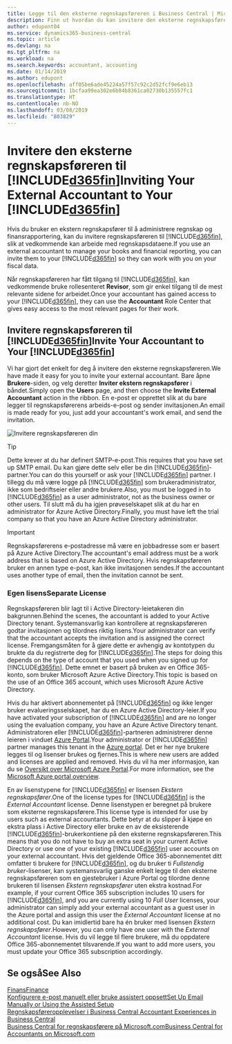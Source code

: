 ```yaml
---
title: Legge til den eksterne regnskapsføreren i Business Central | Microsoft-dokumentasjon
description: Finn ut hvordan du kan invitere den eksterne regnskapsføreren til Business Central.
author: edupont04
ms.service: dynamics365-business-central
ms.topic: article
ms.devlang: na
ms.tgt_pltfrm: na
ms.workload: na
ms.search.keywords: accountant, accounting
ms.date: 01/14/2019
ms.author: edupont
ms.openlocfilehash: aff05be6ade45224a57f57c92c2d52fcf9e6eb13
ms.sourcegitcommit: 1bcfaa99ea302e6b84b8361ca02730b135557fc1
ms.translationtype: HT
ms.contentlocale: nb-NO
ms.lasthandoff: 03/08/2019
ms.locfileid: "803829"
---
```

# <a name="inviting-your-external-accountant-to-your-included365finincludesd365finmdmd"></a><span data-ttu-id="6ccbd-103">Invitere den eksterne regnskapsføreren til [!INCLUDE[d365fin](includes/d365fin_md.md)]</span><span class="sxs-lookup"><span data-stu-id="6ccbd-103">Inviting Your External Accountant to Your [!INCLUDE[d365fin](includes/d365fin_md.md)]</span></span>
<span data-ttu-id="6ccbd-104">Hvis du bruker en ekstern regnskapsfører til å administrere regnskap og finansrapportering, kan du invitere regnskapsføreren til [!INCLUDE[d365fin](includes/d365fin_md.md)], slik at vedkommende kan arbeide med regnskapsdataene.</span><span class="sxs-lookup"><span data-stu-id="6ccbd-104">If you use an external accountant to manage your books and financial reporting, you can invite them to your [!INCLUDE[d365fin](includes/d365fin_md.md)] so they can work with you on your fiscal data.</span></span>

<span data-ttu-id="6ccbd-105">Når regnskapsføreren har fått tilgang til [!INCLUDE[d365fin](includes/d365fin_md.md)], kan vedkommende bruke rollesenteret **Revisor**, som gir enkel tilgang til de mest relevante sidene for arbeidet.</span><span class="sxs-lookup"><span data-stu-id="6ccbd-105">Once your accountant has gained access to your [!INCLUDE[d365fin](includes/d365fin_md.md)], they can use the **Accountant** Role Center that gives easy access to the most relevant pages for their work.</span></span>  

## <a name="invite-your-accountant-to-your-included365finincludesd365finmdmd"></a><span data-ttu-id="6ccbd-106">Invitere regnskapsføreren til [!INCLUDE[d365fin](includes/d365fin_md.md)]</span><span class="sxs-lookup"><span data-stu-id="6ccbd-106">Invite Your Accountant to Your [!INCLUDE[d365fin](includes/d365fin_md.md)]</span></span>

<span data-ttu-id="6ccbd-107">Vi har gjort det enkelt for deg å invitere den eksterne regnskapsføreren.</span><span class="sxs-lookup"><span data-stu-id="6ccbd-107">We have made it easy for you to invite your external accountant.</span></span> <span data-ttu-id="6ccbd-108">Bare åpne **Brukere**-siden, og velg deretter **Inviter ekstern regnskapsfører** i båndet.</span><span class="sxs-lookup"><span data-stu-id="6ccbd-108">Simply open the **Users** page, and then choose the **Invite External Accountant** action in the ribbon.</span></span> <span data-ttu-id="6ccbd-109">En e-post er opprettet slik at du bare legger til regnskapsførerens arbeids-e-post og sender invitasjonen.</span><span class="sxs-lookup"><span data-stu-id="6ccbd-109">An email is made ready for you, just add your accountant's work email, and send the invitation.</span></span>  

![Invitere regnskapsføreren din](./media/finance-invite-accountant/invite-accountant.png)

> [!TIP]  
>  <span data-ttu-id="6ccbd-111">Dette krever at du har definert SMTP-e-post.</span><span class="sxs-lookup"><span data-stu-id="6ccbd-111">This requires that you have set up SMTP email.</span></span> <span data-ttu-id="6ccbd-112">Du kan gjøre dette selv eller be din [!INCLUDE[d365fin](includes/d365fin_md.md)]-partner.</span><span class="sxs-lookup"><span data-stu-id="6ccbd-112">You can do this yourself or ask your [!INCLUDE[d365fin](includes/d365fin_md.md)] partner.</span></span> <span data-ttu-id="6ccbd-113">I tillegg du må være logge på [!INCLUDE[d365fin](includes/d365fin_md.md)] som brukeradministrator, ikke som bedriftseier eller andre brukere.</span><span class="sxs-lookup"><span data-stu-id="6ccbd-113">Also, you must be logged in to [!INCLUDE[d365fin](includes/d365fin_md.md)] as a user administrator, not as the business owner or other users.</span></span> <span data-ttu-id="6ccbd-114">Til slutt må du ha igjen prøveselskapet slik at du har en administrator for Azure Active Directory.</span><span class="sxs-lookup"><span data-stu-id="6ccbd-114">Finally, you must have left the trial company so that you have an Azure Active Directory administrator.</span></span>  

> [!IMPORTANT]  
> <span data-ttu-id="6ccbd-115">Regnskapsførerens e-postadresse må være en jobbadresse som er basert på Azure Active Directory.</span><span class="sxs-lookup"><span data-stu-id="6ccbd-115">The accountant's email address must be a work address that is based on Azure Active Directory.</span></span> <span data-ttu-id="6ccbd-116">Hvis regnskapsføreren bruker en annen type e-post, kan ikke invitasjonen sendes.</span><span class="sxs-lookup"><span data-stu-id="6ccbd-116">If the accountant uses another type of email, then the invitation cannot be sent.</span></span>  

### <a name="separate-license"></a><span data-ttu-id="6ccbd-117">Egen lisens</span><span class="sxs-lookup"><span data-stu-id="6ccbd-117">Separate License</span></span>
<span data-ttu-id="6ccbd-118">Regnskapsføreren blir lagt til i Active Directory-leietakeren din bakgrunnen.</span><span class="sxs-lookup"><span data-stu-id="6ccbd-118">Behind the scenes, the accountant is added to your Active Directory tenant.</span></span> <span data-ttu-id="6ccbd-119">Systemansvarlig kan kontrollere at regnskapsføreren godtar invitasjonen og tilordnes riktig lisens.</span><span class="sxs-lookup"><span data-stu-id="6ccbd-119">Your administrator can verify that the accountant accepts the invitation and is assigned the correct license.</span></span> <span data-ttu-id="6ccbd-120">Fremgangsmåten for å gjøre dette er avhengig av kontotypen du brukte da du registrerte deg for [!INCLUDE[d365fin](includes/d365fin_md.md)].</span><span class="sxs-lookup"><span data-stu-id="6ccbd-120">The steps for doing this depends on the type of account that you used when you signed up for [!INCLUDE[d365fin](includes/d365fin_md.md)].</span></span> <span data-ttu-id="6ccbd-121">Dette emnet er basert på bruken av en Office 365-konto, som bruker Microsoft Azure Active Directory.</span><span class="sxs-lookup"><span data-stu-id="6ccbd-121">This topic is based on the use of an Office 365 account, which uses Microsoft Azure Active Directory.</span></span>  

<span data-ttu-id="6ccbd-122">Hvis du har aktivert abonnementet på [!INCLUDE[d365fin](includes/d365fin_md.md)] og ikke lenger bruker evalueringsselskapet, har du en Azure Active Directory-leier.</span><span class="sxs-lookup"><span data-stu-id="6ccbd-122">If you have activated your subscription of [!INCLUDE[d365fin](includes/d365fin_md.md)] and are no longer using the evaluation company, you have an Azure Active Directory tenant.</span></span> <span data-ttu-id="6ccbd-123">Administratoren eller [!INCLUDE[d365fin](includes/d365fin_md.md)]-partneren administrerer denne leieren i vinduet [Azure Portal](https://portal.azure.com).</span><span class="sxs-lookup"><span data-stu-id="6ccbd-123">Your administrator or [!INCLUDE[d365fin](includes/d365fin_md.md)] partner manages this tenant in the [Azure portal](https://portal.azure.com).</span></span> <span data-ttu-id="6ccbd-124">Det er her nye brukere legges til og lisenser brukes og fjernes.</span><span class="sxs-lookup"><span data-stu-id="6ccbd-124">This is where new users are added and licenses are applied and removed.</span></span> <span data-ttu-id="6ccbd-125">Hvis du vil ha mer informasjon, kan du se [Oversikt over Microsoft Azure Portal](https://docs.microsoft.com/en-us/azure/azure-portal-overview).</span><span class="sxs-lookup"><span data-stu-id="6ccbd-125">For more information, see the [Microsoft Azure portal overview](https://docs.microsoft.com/en-us/azure/azure-portal-overview).</span></span>  

<span data-ttu-id="6ccbd-126">En av lisenstypene for [!INCLUDE[d365fin](includes/d365fin_md.md)] er lisensen *Ekstern regnskapsfører*.</span><span class="sxs-lookup"><span data-stu-id="6ccbd-126">One of the license types for [!INCLUDE[d365fin](includes/d365fin_md.md)] is the *External Accountant* license.</span></span> <span data-ttu-id="6ccbd-127">Denne lisenstypen er beregnet på brukere som eksterne regnskapsførere.</span><span class="sxs-lookup"><span data-stu-id="6ccbd-127">This license type is intended for use by users such as external accountants.</span></span> <span data-ttu-id="6ccbd-128">Dette betyr at du slipper å kjøpe en ekstra plass i Active Directory eller bruke en av de eksisterende [!INCLUDE[d365fin](includes/d365fin_md.md)]-brukerkontiene på den eksterne regnskapsføreren.</span><span class="sxs-lookup"><span data-stu-id="6ccbd-128">This means that you do not have to buy an extra seat in your current Active Directory or use one of your existing [!INCLUDE[d365fin](includes/d365fin_md.md)] user accounts on your external accountant.</span></span> <span data-ttu-id="6ccbd-129">Hvis det gjeldende Office 365-abonnementet ditt omfatter ti brukere for [!INCLUDE[d365fin](includes/d365fin_md.md)], og du bruker ti *Fullstendig bruker*-lisenser, kan systemansvarlig ganske enkelt legge til den eksterne regnskapsføreren som en gjestebruker i Azure Portal og tilordne denne brukeren til lisensen *Ekstern regnskapsfører* uten ekstra kostnad.</span><span class="sxs-lookup"><span data-stu-id="6ccbd-129">For example, if your current Office 365 subscription includes 10 users for [!INCLUDE[d365fin](includes/d365fin_md.md)], and you are currently using 10 *Full User* licenses, your administrator can simply add your external accountant as a guest user in the Azure portal and assign this user the *External Accountant* license at no additional cost.</span></span> <span data-ttu-id="6ccbd-130">Du kan imidlertid bare ha én bruker med lisensen *Ekstern regnskapsfører*.</span><span class="sxs-lookup"><span data-stu-id="6ccbd-130">However, you can only have one user with the *External Accountant* license.</span></span> <span data-ttu-id="6ccbd-131">Hvis du vil legge til flere brukere, må du oppdatere Office 365-abonnementet tilsvarende.</span><span class="sxs-lookup"><span data-stu-id="6ccbd-131">If you want to add more users, you must update your Office 365 subscription accordingly.</span></span>  

## <a name="see-also"></a><span data-ttu-id="6ccbd-132">Se også</span><span class="sxs-lookup"><span data-stu-id="6ccbd-132">See Also</span></span>
[<span data-ttu-id="6ccbd-133">Finans</span><span class="sxs-lookup"><span data-stu-id="6ccbd-133">Finance</span></span>](finance.md)  
[<span data-ttu-id="6ccbd-134">Konfigurere e-post manuelt eller bruke assistert oppsett</span><span class="sxs-lookup"><span data-stu-id="6ccbd-134">Set Up Email Manually or Using the Assisted Setup</span></span>](admin-how-setup-email.md)  
[<span data-ttu-id="6ccbd-135">Regnskapsføreropplevelser i Business Central </span><span class="sxs-lookup"><span data-stu-id="6ccbd-135">Accountant Experiences in Business Central </span></span>](finance-accounting.md)  
[<span data-ttu-id="6ccbd-136">Business Central for regnskapsførere på Microsoft.com</span><span class="sxs-lookup"><span data-stu-id="6ccbd-136">Business Central for Accountants on Microsoft.com</span></span>](https://www.microsoft.com/en-us/dynamics365/financial-insights-for-accountants)  
